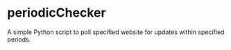 # periodicChecker
A simple Python script to poll specified website for updates within specified periods.
